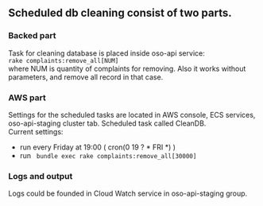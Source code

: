 ## Scheduled db cleaning consist of two parts.

### Backed part
Task for cleaning database is placed inside oso-api service:          
```rake complaints:remove_all[NUM]```          
where NUM is quantity of complaints for removing. Also it works without parameters, and remove all record in that case.


### AWS part
Settings for the scheduled tasks are located in AWS console, ECS services, oso-api-staging cluster tab.
Scheduled task called CleanDB.           
Current settings: 
* run every Friday at 19:00 ( cron(0 19 ? * FRI *) )
* run ``` bundle exec rake complaints:remove_all[30000]```


### Logs and output
Logs could be founded in Cloud Watch service in oso-api-staging group.


